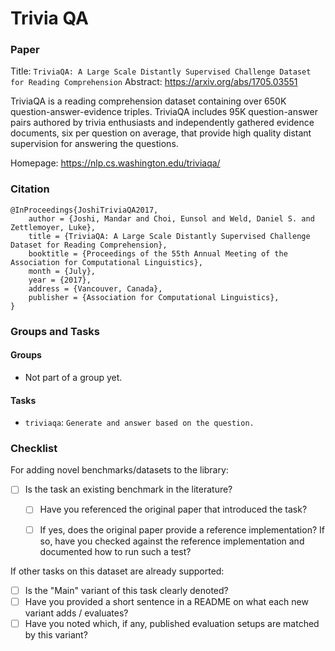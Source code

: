 # Trivia QA

### Paper

Title: `TriviaQA: A Large Scale Distantly Supervised Challenge Dataset for Reading Comprehension`
Abstract: https://arxiv.org/abs/1705.03551

TriviaQA is a reading comprehension dataset containing over 650K question-answer-evidence
triples. TriviaQA includes 95K question-answer pairs authored by trivia enthusiasts
and independently gathered evidence documents, six per question on average, that provide
high quality distant supervision for answering the questions.

Homepage: https://nlp.cs.washington.edu/triviaqa/


### Citation

```
@InProceedings{JoshiTriviaQA2017,
    author = {Joshi, Mandar and Choi, Eunsol and Weld, Daniel S. and Zettlemoyer, Luke},
    title = {TriviaQA: A Large Scale Distantly Supervised Challenge Dataset for Reading Comprehension},
    booktitle = {Proceedings of the 55th Annual Meeting of the Association for Computational Linguistics},
    month = {July},
    year = {2017},
    address = {Vancouver, Canada},
    publisher = {Association for Computational Linguistics},
}
```

### Groups and Tasks

#### Groups

* Not part of a group yet.

#### Tasks

* `triviaqa`: `Generate and answer based on the question.`

### Checklist

For adding novel benchmarks/datasets to the library:
* [ ] Is the task an existing benchmark in the literature?
  * [ ] Have you referenced the original paper that introduced the task?
  * [ ] If yes, does the original paper provide a reference implementation? If so, have you checked against the reference implementation and documented how to run such a test?


If other tasks on this dataset are already supported:
* [ ] Is the "Main" variant of this task clearly denoted?
* [ ] Have you provided a short sentence in a README on what each new variant adds / evaluates?
* [ ] Have you noted which, if any, published evaluation setups are matched by this variant?
